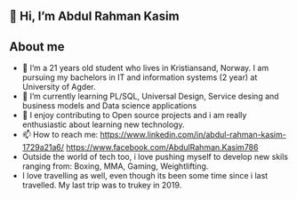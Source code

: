 ## 👋 Hi, I’m Abdul Rahman Kasim

## About me 
- 👀 I’m a 21 years old student who lives in Kristiansand, Norway. I am pursuing my bachelors in IT and information systems (2 year) at University of Agder. 
- 🌱 I’m currently learning PL/SQL, Universal Design, Service desing and business models and Data science applications
- 💞️ I enjoy contributing to Open source projects and i am really enthusiastic about learning new technology. 
- 📫 How to reach me: https://www.linkedin.com/in/abdul-rahman-kasim-1729a21a6/ https://www.facebook.com/AbdulRahman.Kasim786
- Outside the world of tech too, i love pushing myself to develop new skils ranging from: Boxing, MMA, Gaming, Weightlifting.
- I love travelling as well, even though its been some time since i last travelled. My last trip was to trukey in 2019. 






